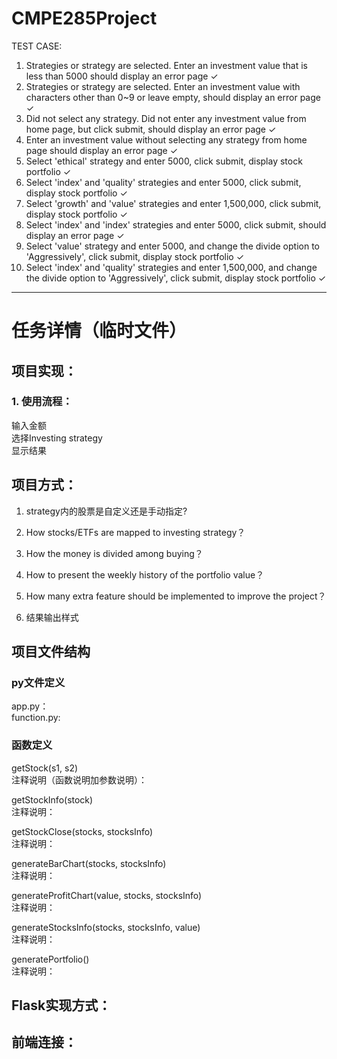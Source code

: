 # CMPE285Project

TEST CASE:
1. Strategies or strategy are selected. Enter an investment value that is less than 5000 should display an error page ✓
2. Strategies or strategy are selected. Enter an investment value with characters other than 0~9 or leave empty, should display an error page ✓
3. Did not select any strategy. Did not enter any investment value from home page, but click submit, should display an error page ✓
4. Enter an investment value without selecting any strategy from home page should display an error page ✓
5. Select 'ethical' strategy and enter 5000, click submit, display stock portfolio ✓
6. Select 'index' and 'quality' strategies and enter 5000, click submit, display stock portfolio ✓
7. Select 'growth' and 'value' strategies and enter 1,500,000, click submit, display stock portfolio ✓
8. Select 'index' and 'index' strategies and enter 5000, click submit, should display an error page ✓
9. Select 'value' strategy and enter 5000, and change the divide option to 'Aggressively', click submit, display stock portfolio ✓
10. Select 'index' and 'quality' strategies and enter 1,500,000, and change the divide option to 'Aggressively', click submit, display stock portfolio ✓


-------------------------------------------------------------------------------------------------------
# 任务详情（临时文件）

## 项目实现：
### 1. 使用流程：
输入金额<br> 
选择Investing strategy<br> 
显示结果<br> 

## 项目方式：
1. strategy内的股票是自定义还是手动指定? 

3. How stocks/ETFs are mapped to investing strategy？

5. How the money is divided among buying？

7. How to present the weekly history of the portfolio value？

9. How many extra feature should be implemented to improve the project？

11. 结果输出样式

## 项目文件结构
### py文件定义
app.py：<br> 
function.py:

### 函数定义
getStock(s1, s2)<br> 
注释说明（函数说明加参数说明）：


getStockInfo(stock)<br> 
注释说明：

getStockClose(stocks, stocksInfo)<br> 
注释说明：

generateBarChart(stocks, stocksInfo)<br> 
注释说明：

generateProfitChart(value, stocks, stocksInfo)<br> 
注释说明：

generateStocksInfo(stocks, stocksInfo, value)<br> 
注释说明：

generatePortfolio()<br> 
注释说明：

## Flask实现方式：

## 前端连接：

